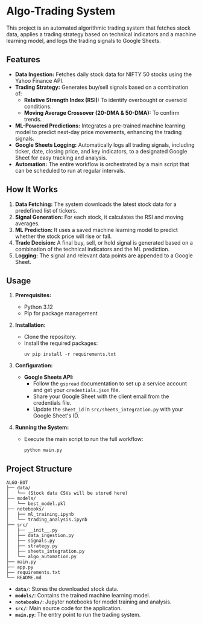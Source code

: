 # Algo-Trading System

This project is an automated algorithmic trading system that fetches stock data, applies a trading strategy based on technical indicators and a machine learning model, and logs the trading signals to Google Sheets.

## Features

- **Data Ingestion:** Fetches daily stock data for NIFTY 50 stocks using the Yahoo Finance API.
- **Trading Strategy:** Generates buy/sell signals based on a combination of:
  - **Relative Strength Index (RSI):** To identify overbought or oversold conditions.
  - **Moving Average Crossover (20-DMA & 50-DMA):** To confirm trends.
- **ML-Powered Predictions:** Integrates a pre-trained machine learning model to predict next-day price movements, enhancing the trading signals.
- **Google Sheets Logging:** Automatically logs all trading signals, including ticker, date, closing price, and key indicators, to a designated Google Sheet for easy tracking and analysis.
- **Automation:** The entire workflow is orchestrated by a main script that can be scheduled to run at regular intervals.

## How It Works

1. **Data Fetching:** The system downloads the latest stock data for a predefined list of tickers.
2. **Signal Generation:** For each stock, it calculates the RSI and moving averages.
3. **ML Prediction:** It uses a saved machine learning model to predict whether the stock price will rise or fall.
4. **Trade Decision:** A final buy, sell, or hold signal is generated based on a combination of the technical indicators and the ML prediction.
5. **Logging:** The signal and relevant data points are appended to a Google Sheet.

## Usage

1. **Prerequisites:**

   - Python 3.12
   - Pip for package management

2. **Installation:**

   - Clone the repository.
   - Install the required packages:
     ```
     uv pip install -r requirements.txt
     ```

3. **Configuration:**

   - **Google Sheets API:**
     - Follow the `gspread` documentation to set up a service account and get your `credentials.json` file.
     - Share your Google Sheet with the client email from the credentials file.
     - Update the `sheet_id` in `src/sheets_integration.py` with your Google Sheet's ID.

4. **Running the System:**
   - Execute the main script to run the full workflow:
     ```
     python main.py
     ```

## Project Structure

```
ALGO-BOT
├── data/
│   └── (Stock data CSVs will be stored here)
├── models/
│   └── best_model.pkl
├── notebooks/
│   ├── ml_training.ipynb
│   └── trading_analysis.ipynb
├── src/
│   ├── __init__.py
│   ├── data_ingestion.py
│   ├── signals.py
│   ├── strategy.py
│   ├── sheets_integration.py
│   └── algo_automation.py
├── main.py
├── app.py
├── requirements.txt
└── README.md
```

- **`data/`**: Stores the downloaded stock data.
- **`models/`**: Contains the trained machine learning model.
- **`notebooks/`**: Jupyter notebooks for model training and analysis.
- **`src/`**: Main source code for the application.
- **`main.py`**: The entry point to run the trading system.
